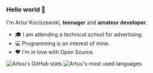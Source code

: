 ### Hello world 👋

I'm Artur Kociszewski, **teenager** and **amateur developer**.

- 🎓 I am attending a technical school for advertising.
- 💻 Programming is an interest of mine.
- ❤️ I'm in love with Open Source.


![Artuu's GitHub stats](https://github-readme-stats.vercel.app/api?username=artuupl&count_private=true&include_all_commits=true&show_icons=true&hide_title=true&hide_border=true&theme=dracula)
![Artuu's most used languages](https://github-readme-stats.vercel.app/api/top-langs?username=artuupl&layout=compact&langs_count=6&hide_border=true&theme=dracula)

<!---
- 👋 Hi, I’m @artuupl
- 👀 I’m interested in ...
- 🌱 I’m currently learning ...
- 💞️ I’m looking to collaborate on ...
- 📫 How to reach me ...

artuupl/artuupl is a ✨ special ✨ repository because its `README.md` (this file) appears on your GitHub profile.
You can click the Preview link to take a look at your changes.
--->
